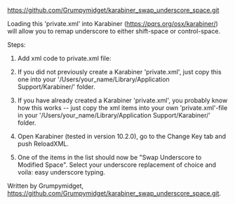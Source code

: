 https://github.com/Grumpymidget/karabiner_swap_underscore_space.git 

Loading this 'private.xml' into Karabiner (https://pqrs.org/osx/karabiner/) will allow you to remap underscore to either shift-space or control-space.

Steps:
1. Add xml code to private.xml file:
  1. If you did not previously create a Karabiner 'private.xml', just copy this one into your '/Users/your_name/Library/Application Support/Karabiner/' folder.

  2. If you have already created a Karabiner 'private.xml', you probably know how this works -- just copy the xml items into your own 'private.xml'-file in your '/Users/your_name/Library/Application Support/Karabiner/' folder.

2. Open Karabiner (tested in version 10.2.0), go to the Change Key tab and push ReloadXML.

3. One of the items in the list should now be "Swap Underscore to Modified Space". Select your underscore replacement of choice and voila: easy underscore typing.

Written by Grumpymidget, https://github.com/Grumpymidget/karabiner_swap_underscore_space.git. 
